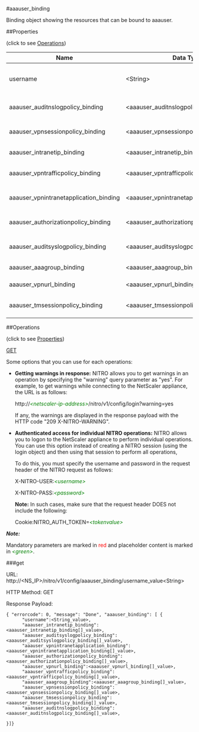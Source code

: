 #aaauser_binding

Binding object showing the resources that can be bound to aaauser.


##Properties 
<span>(click to see [Operations](#operations))</span>


<table><thead><tr><th>Name</th><th> Data Type</th><th> Permissions</th><th>Description</th></tr></thead><tbody><tr><td>username</td><td>&lt;String></td><td>Read-write</td><td>Name of the user who has the account.&lt;br>Minimum length = 1</td><tr><tr><td>aaauser_auditnslogpolicy_binding</td><td>&lt;aaauser_auditnslogpolicy_binding[]></td><td>Read-only</td><td>auditnslogpolicy that can be bound to aaauser.</td><tr><tr><td>aaauser_vpnsessionpolicy_binding</td><td>&lt;aaauser_vpnsessionpolicy_binding[]></td><td>Read-only</td><td>vpnsessionpolicy that can be bound to aaauser.</td><tr><tr><td>aaauser_intranetip_binding</td><td>&lt;aaauser_intranetip_binding[]></td><td>Read-only</td><td>intranetip that can be bound to aaauser.</td><tr><tr><td>aaauser_vpntrafficpolicy_binding</td><td>&lt;aaauser_vpntrafficpolicy_binding[]></td><td>Read-only</td><td>vpntrafficpolicy that can be bound to aaauser.</td><tr><tr><td>aaauser_vpnintranetapplication_binding</td><td>&lt;aaauser_vpnintranetapplication_binding[]></td><td>Read-only</td><td>vpnintranetapplication that can be bound to aaauser.</td><tr><tr><td>aaauser_authorizationpolicy_binding</td><td>&lt;aaauser_authorizationpolicy_binding[]></td><td>Read-only</td><td>authorizationpolicy that can be bound to aaauser.</td><tr><tr><td>aaauser_auditsyslogpolicy_binding</td><td>&lt;aaauser_auditsyslogpolicy_binding[]></td><td>Read-only</td><td>auditsyslogpolicy that can be bound to aaauser.</td><tr><tr><td>aaauser_aaagroup_binding</td><td>&lt;aaauser_aaagroup_binding[]></td><td>Read-only</td><td>aaagroup that can be bound to aaauser.</td><tr><tr><td>aaauser_vpnurl_binding</td><td>&lt;aaauser_vpnurl_binding[]></td><td>Read-only</td><td>vpnurl that can be bound to aaauser.</td><tr><tr><td>aaauser_tmsessionpolicy_binding</td><td>&lt;aaauser_tmsessionpolicy_binding[]></td><td>Read-only</td><td>tmsessionpolicy that can be bound to aaauser.</td><tr></tbody></table>
##Operations 
<span>(click to see [Properties](#properties))</span>


[GET](#get)


Some options that you can use for each operations:
<ul><li><p><b>Getting warnings in response:</b> NITRO allows you to get warnings in an operation by specifying the "warning" query parameter as "yes". For example, to get warnings while connecting to the NetScaler appliance, the URL is as follows:</p><p>http://<span style="color:green;font-style:italic;">&lt;netscaler-ip-address&gt;</span>/nitro/v1/config/login?warning=yes</p><p>If any, the warnings are displayed in the response payload with the HTTP code "209 X-NITRO-WARNING".</p></li><li><p><b>Authenticated access for individual NITRO operations:</b> NITRO allows you to logon to the NetScaler appliance to perform individual operations. You can use this option instead of creating a NITRO session (using the login object) and then using that session to perform all operations,</p><p>To do this, you must specify the username and password in the request header of the NITRO request as follows:</p><p>X-NITRO-USER:<span style="color:green;font-style:italic;">&lt;username&gt;</span></p><p>X-NITRO-PASS:<span style="color:green;font-style:italic;">&lt;password&gt;</span></p><p><b>Note:</b> In such cases, make sure that the request header DOES not include the following:</p><p>Cookie:NITRO_AUTH_TOKEN=<span style="color:green;font-style:italic;">&lt;tokenvalue&gt;</span></p></li></ul>



***Note:*** 
Mandatory parameters are marked in <span style="color:#FF0000;">red</span> and placeholder content is marked in <span style="color:green;font-style:italic">&lt;green&gt;</span>.

###get



URL: http://&lt;NS_IP&gt;/nitro/v1/config/aaauser_binding/username_value&lt;String&gt;
HTTP Method: GET
Response Payload: ```{ "errorcode": 0, "message": "Done", "aaauser_binding": [ {      "username":<String_value>,      "aaauser_intranetip_binding":<aaauser_intranetip_binding[]_value>,      "aaauser_auditsyslogpolicy_binding":<aaauser_auditsyslogpolicy_binding[]_value>,      "aaauser_vpnintranetapplication_binding":<aaauser_vpnintranetapplication_binding[]_value>,      "aaauser_authorizationpolicy_binding":<aaauser_authorizationpolicy_binding[]_value>,      "aaauser_vpnurl_binding":<aaauser_vpnurl_binding[]_value>,      "aaauser_vpntrafficpolicy_binding":<aaauser_vpntrafficpolicy_binding[]_value>,      "aaauser_aaagroup_binding":<aaauser_aaagroup_binding[]_value>,      "aaauser_vpnsessionpolicy_binding":<aaauser_vpnsessionpolicy_binding[]_value>,      "aaauser_tmsessionpolicy_binding":<aaauser_tmsessionpolicy_binding[]_value>,      "aaauser_auditnslogpolicy_binding":<aaauser_auditnslogpolicy_binding[]_value>,}]}```



